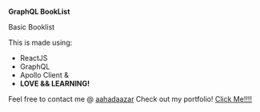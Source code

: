 **GraphQL BookList**

Basic Booklist

This is made using:

 - ReactJS
 - GraphQL
 - Apollo Client
 &
 - **LOVE && LEARNING!**
 
Feel free to contact me @ [aahadaazar](mailto:aahadaazar@hotmail.com)
Check out my portfolio! [Click Me!!!!](https://aahad.vercel.app/)
